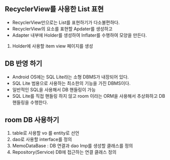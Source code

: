 ## RecyclerView를 사용한 List 표현

* RecyclerView만으로는 List를 표현하기가 다소불편하다.
* RecyclerView의 요소를 표현할 Apdater를 생성하고
* Adapter 내부에 Holder를 생성하여 Inflater를 수행하여 모양을 만든다.

1. Holder에 사용할 item view 페이지를 생성

## DB 반영 하기
* Android OS에는 SQL Lite라는 소형 DBMS가 내장되어 있다.
* SQL Lite 범용으로 사용하는 최소한의 기능을 가진 DBMS이다.
* 일반적인 SQL을 사용해서 DB 핸들링이 가능
* SQL Lite를 직접 핸들링 하지 않고
    room 이라는 ORM을 사용해서 추상화하고 DB핸들링을 수행한다.

## room DB 사용하기
1. table로 사용할 vo 를 entity로 선언
2. dao로 사용할 interface를 정의
3. MemoDataBase : DB 연결과 dao Imp를 생성할 클래스를 정의
4. Repository(Service) DB에 접근하는 연결 클래스 정의